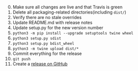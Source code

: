 0. Make sure all changes are live and that Travis is green
0. Delete all packaging-related directories(including `dist/`)
0. Verify there are no stale overrides
0. Update README.md with release notes
0. Update setup.py for the new version number
0. `python3 -m pip install --upgrade setuptools twine wheel`
0. `python3 setup.py sdist`
0. `python3 setup.py bdist_wheel`
0. `python3 -m twine upload dist/*`
0. Commit everything for the release
0. `git push`
0. Create a [release on GitHub](https://github.com/brettcannon/caniusepython3/releases)
